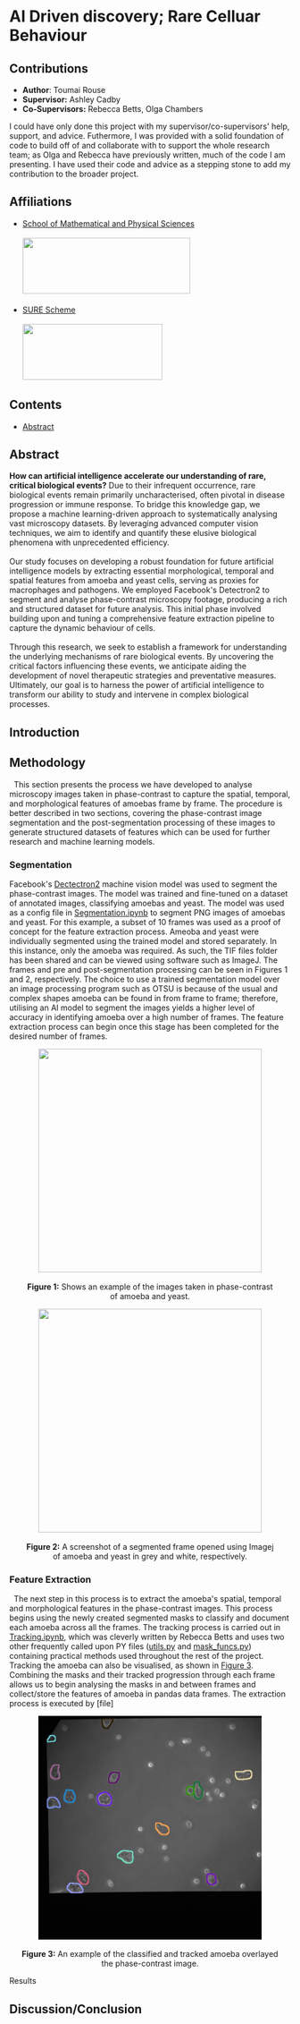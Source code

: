 # AI Driven discovery; Rare Celluar Behaviour

## Contributions 
- **Author**: Toumai Rouse
- **Supervisor:** Ashley Cadby
- **Co-Supervisors:** Rebecca Betts, Olga Chambers

I could have only done this project with my supervisor/co-supervisors' help, support, and advice. Futhermore, I was provided with a solid foundation of code to build off of and collaborate with to support the whole research team; as Olga and Rebecca have previously written, much of the code I am presenting. I have used their code and advice as a stepping stone to add my contribution to the broader project.

## Affiliations
- [School of Mathematical and Physical Sciences](https://www.sheffield.ac.uk/mps)<br><br>
<img src="https://github.com/user-attachments/assets/7001dc4f-61dd-4629-8bb3-64960ae3bd5f" width="300" height="100"><br><br>
- [SURE Scheme](https://students.sheffield.ac.uk/sure)<br><br>
<img src="https://github.com/user-attachments/assets/9e4a1079-bdeb-4edd-9490-f6caa0fbf6ee" width="250" height="100"><br>

## Contents
- [Abstract](https://github.com/2MY-R/Ameoba-Feature-Extraction/blob/main/README.md#abstract)
## Abstract

**How can artificial intelligence accelerate our understanding of rare, critical biological events?** Due to their infrequent occurrence, rare biological events remain primarily uncharacterised, often pivotal in disease progression or immune response. To bridge this knowledge gap, we propose a machine learning-driven approach to systematically analysing vast microscopy datasets. By leveraging advanced computer vision techniques, we aim to identify and quantify these elusive biological phenomena with unprecedented efficiency.<br><br>
Our study focuses on developing a robust foundation for future artificial intelligence models by extracting essential morphological, temporal and spatial features from amoeba and yeast cells, serving as proxies for macrophages and pathogens. We employed Facebook's Detectron2 to segment and analyse phase-contrast microscopy footage, producing a rich and structured dataset for future analysis. This initial phase involved building upon and tuning a comprehensive feature extraction pipeline to capture the dynamic behaviour of cells.<br><br>
Through this research, we seek to establish a framework for understanding the underlying mechanisms of rare biological events. By uncovering the critical factors influencing these events, we anticipate aiding the development of novel therapeutic strategies and preventative measures. Ultimately, our goal is to harness the power of artificial intelligence to transform our ability to study and intervene in complex biological processes.

## Introduction


## Methodology
&nbsp; This section presents the process we have developed to analyse microscopy images taken in phase-contrast to capture the spatial, temporal, and morphological features of amoebas frame by frame. The procedure is better described in two sections, covering the phase-contrast image segmentation and the post-segmentation processing of these images to generate structured datasets of features which can be used for further research and machine learning models.<br>
  
### Segmentation
Facebook's [Dectectron2](https://github.com/facebookresearch/detectron2) machine vision model was used to segment the phase-contrast images. The model was trained and fine-tuned on a dataset of annotated images, classifying amoebas and yeast. The model was used as a config file in [Segmentation.ipynb](Segmentation.ipynb) to segment PNG images of amoebas and yeast. For this example, a subset of 10 frames was used as a proof of concept for the feature extraction process. Ameoba and yeast were individually segmented using the trained model and stored separately. In this instance, only the amoeba was required. As such, the TIF files folder has been shared and can be viewed using software such as ImageJ. The frames and pre and post-segmentation processing can be seen in Figures 1 and 2, respectively. The choice to use a trained segmentation model over an image processing program such as OTSU is because of the usual and complex shapes amoeba can be found in from frame to frame; therefore, utilising an AI model to segment the images yields a higher level of accuracy in identifying amoeba over a high number of frames. The feature extraction process can begin once this stage has been completed for the desired number of frames. 
<p align = "center">
  <img src="https://github.com/user-attachments/assets/5e362955-3d2d-480f-8c79-93c351bf71ac" width="400" height="400">
</p>
<p align="center">
    <strong>Figure 1:</strong> Shows an example of the images taken in phase-contrast<br>
                of amoeba and yeast.
</p>

<p align = "center">
  <img src="https://github.com/user-attachments/assets/8e21c6c3-238b-46e4-a10e-b1c0e26e3b23" width="400" height="400">
</p>
<p align="center">
    <strong>Figure 2:</strong> A screenshot of a segmented frame opened using Imagej <br>
                of amoeba and yeast in grey and white, respectively.
</p>

### Feature Extraction
&nbsp; The next step in this process is to extract the amoeba's spatial, temporal and morphological features in the phase-contrast images. This process begins using the newly created segmented masks to classify and document each amoeba across all the frames. The tracking process is carried out in [Tracking.ipynb](Tracking.ipynb), which was cleverly written by Rebecca Betts and uses two other frequently called upon PY files ([utils.py](utils.py) and [mask_funcs.py](mask_funcs.py)) containing practical methods used throughout the rest of the project. Tracking the amoeba can also be visualised, as shown in [Figure 3](#Figure-3). Combining the masks and their tracked progression through each frame allows us to begin analysing the masks in and between frames and collect/store the features of amoeba in pandas data frames. The extraction process is executed by [file]


<p align = "center" id='Figure-3'>
  <img src="https://github.com/2MY-R/Ameoba-Feature-Extraction/blob/21f1381981a8c636482a8c28198747ccbc119122/show%20tracks/0000.jpg" width="400" height="400">
</p>
<p align="center">
    <strong>Figure 3:</strong> An example of the classified and tracked amoeba overlayed<br>
                the phase-contrast image.
</p

## Results
## Discussion/Conclusion
